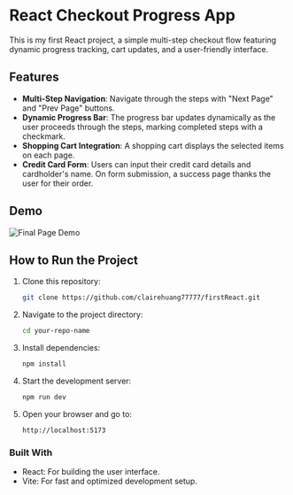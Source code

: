 # React Checkout Progress App

This is my first React project, a simple multi-step checkout flow featuring dynamic progress tracking, cart updates, and a user-friendly interface.

## Features

- **Multi-Step Navigation**: Navigate through the steps with "Next Page" and "Prev Page" buttons.
- **Dynamic Progress Bar**: The progress bar updates dynamically as the user proceeds through the steps, marking completed steps with a checkmark.
- **Shopping Cart Integration**: A shopping cart displays the selected items on each page.
- **Credit Card Form**: Users can input their credit card details and cardholder's name. On form submission, a success page thanks the user for their order.

## Demo

![Final Page Demo](https://i.giphy.com/media/v1.Y2lkPTc5MGI3NjExY3N1YXM3N3Fvdmc0YmY3MHZ1NnpuaG5zZzJiZHVjdHNxMDZpYW81NCZlcD12MV9pbnRlcm5hbF9naWZfYnlfaWQmY3Q9Zw/oUFEwIofmKzQjrBkl2/giphy.gif)

## How to Run the Project

1. Clone this repository:
   ```bash
   git clone https://github.com/clairehuang77777/firstReact.git

2. Navigate to the project directory:
    ```bash
    cd your-repo-name

3. Install dependencies:
    ```bash
    npm install

4. Start the development server:
    ```bash
    npm run dev

5. Open your browser and go to:
    ```arduino
    http://localhost:5173

### Built With
- React: For building the user interface.
- Vite: For fast and optimized development setup.

